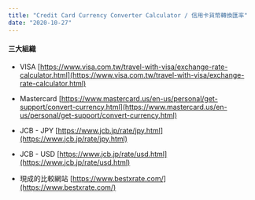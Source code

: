 ```yaml
---
title: "Credit Card Currency Converter Calculator / 信用卡貨幣轉換匯率"
date: "2020-10-27"
---
```


#### 三大組織
* VISA [https://www.visa.com.tw/travel-with-visa/exchange-rate-calculator.html](https://www.visa.com.tw/travel-with-visa/exchange-rate-calculator.html)
* Mastercard [https://www.mastercard.us/en-us/personal/get-support/convert-currency.html](https://www.mastercard.us/en-us/personal/get-support/convert-currency.html)
* JCB - JPY [https://www.jcb.jp/rate/jpy.html](https://www.jcb.jp/rate/jpy.html)
* JCB - USD [https://www.jcb.jp/rate/usd.html](https://www.jcb.jp/rate/usd.html) 

* 現成的比較網站  [https://www.bestxrate.com/](https://www.bestxrate.com/)

